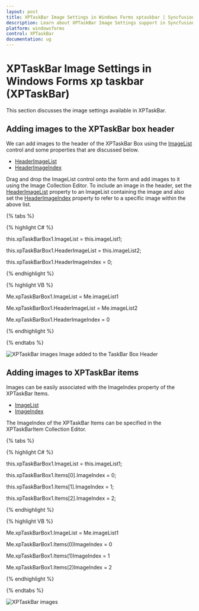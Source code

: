 ```yaml
---
layout: post
title: XPTaskBar Image Settings in Windows Forms xptaskbar | Syncfusion®
description: Learn about XPTaskBar Image Settings support in Syncfusion® Windows Forms xptaskbar (XPTaskBar) control and more details.
platform: windowsforms
control: XPTaskBar
documentation: ug
---
```

# XPTaskBar Image Settings in Windows Forms xp taskbar (XPTaskBar)

This section discusses the image settings available in XPTaskBar.

## Adding images to the XPTaskBar box header

We can add images to the header of the XPTaskBar Box using the [ImageList](https://help.syncfusion.com/cr/windowsforms/Syncfusion.Windows.Forms.Tools.XPTaskBarBox.html#Syncfusion_Windows_Forms_Tools_XPTaskBarBox_ImageList) control and some properties that are discussed below.

* [HeaderImageList](https://help.syncfusion.com/cr/windowsforms/Syncfusion.Windows.Forms.Tools.XPTaskBarBox.html#Syncfusion_Windows_Forms_Tools_XPTaskBarBox_HeaderImageList)
* [HeaderImageIndex](https://help.syncfusion.com/cr/windowsforms/Syncfusion.Windows.Forms.Tools.XPTaskBarBox.html#Syncfusion_Windows_Forms_Tools_XPTaskBarBox_HeaderImageIndex)

Drag and drop the ImageList control onto the form and add images to it using the Image Collection Editor. To include an image in the header, set the [HeaderImageList](https://help.syncfusion.com/cr/windowsforms/Syncfusion.Windows.Forms.Tools.XPTaskBarBox.html#Syncfusion_Windows_Forms_Tools_XPTaskBarBox_HeaderImageList) property to an ImageList containing the image and also set the [HeaderImageIndex](https://help.syncfusion.com/cr/windowsforms/Syncfusion.Windows.Forms.Tools.XPTaskBarBox.html#Syncfusion_Windows_Forms_Tools_XPTaskBarBox_HeaderImageIndex) property to refer to a specific image within the above list.

{% tabs %}

{% highlight C# %}  

this.xpTaskBarBox1.ImageList = this.imageList1;

this.xpTaskBarBox1.HeaderImageList = this.imageList2;

this.xpTaskBarBox1.HeaderImageIndex = 0;

{% endhighlight %}



{% highlight VB %}

Me.xpTaskBarBox1.ImageList = Me.imageList1

Me.xpTaskBarBox1.HeaderImageList = Me.imageList2

Me.xpTaskBarBox1.HeaderImageIndex = 0

{% endhighlight %}

{% endtabs %}

 ![XPTaskBar images](Overview_images/Overview_img115.jpeg) 
Image added to the TaskBar Box Header

## Adding images to XPTaskBar items

Images can be easily associated with the ImageIndex property of the XPTaskBar Items.

* [ImageList](https://help.syncfusion.com/cr/windowsforms/Syncfusion.Windows.Forms.Tools.XPTaskBarBox.html#Syncfusion_Windows_Forms_Tools_XPTaskBarBox_ImageList)
* [ImageIndex](https://help.syncfusion.com/cr/windowsforms/Syncfusion.Windows.Forms.Tools.XPTaskBarItem.html#Syncfusion_Windows_Forms_Tools_XPTaskBarItem_ImageIndex)

The ImageIndex of the XPTaskBar Items can be specified in the XPTaskBarItem Collection Editor.

{% tabs %}

{% highlight C# %}

this.xpTaskBarBox1.ImageList = this.imageList1;

this.xpTaskBarBox1.Items[0].ImageIndex = 0;

this.xpTaskBarBox1.Items[1].ImageIndex = 1;

this.xpTaskBarBox1.Items[2].ImageIndex = 2;

{% endhighlight %}



{% highlight VB %} 

Me.xpTaskBarBox1.ImageList = Me.imageList1

Me.xpTaskBarBox1.Items(0)ImageIndex = 0

Me.xpTaskBarBox1.Items(1)ImageIndex = 1

Me.xpTaskBarBox1.Items(2)ImageIndex = 2

{% endhighlight %}

{% endtabs %}

![XPTaskBar images](Overview_images/Overview_img116.jpeg) 
